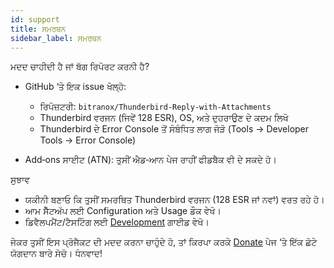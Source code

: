 ```yaml
---
id: support
title: ਸਮਰਥਨ
sidebar_label: ਸਮਰਥਨ
---
```


ਮਦਦ ਚਾਹੀਦੀ ਹੈ ਜਾਂ ਬੱਗ ਰਿਪੋਰਟ ਕਰਨੀ ਹੈ?

- GitHub ‘ਤੇ ਇਕ issue ਖੋਲ੍ਹੋ:
  - ਰਿਪੋਜ਼ਟਰੀ: `bitranox/Thunderbird-Reply-with-Attachments`
  - Thunderbird ਵਰਜਨ (ਜਿਵੇਂ 128 ESR), OS, ਅਤੇ ਦੁਹਰਾਉਣ ਦੇ ਕਦਮ ਲਿਖੋ
  - Thunderbird ਦੇ Error Console ਤੋਂ ਸੰਬੰਧਿਤ ਲਾਗ ਜੋੜੋ (Tools → Developer Tools → Error Console)

- Add‑ons ਸਾਈਟ (ATN): ਤੁਸੀਂ ਐਡ‑ਆਨ ਪੇਜ ਰਾਹੀਂ ਫੀਡਬੈਕ ਵੀ ਦੇ ਸਕਦੇ ਹੋ।

ਸੁਝਾਵ

- ਯਕੀਨੀ ਬਣਾਓ ਕਿ ਤੁਸੀਂ ਸਮਰਥਿਤ Thunderbird ਵਰਜਨ (128 ESR ਜਾਂ ਨਵਾਂ) ਵਰਤ ਰਹੇ ਹੋ।
- ਆਮ ਸੈੱਟਅੱਪ ਲਈ Configuration ਅਤੇ Usage ਡੌਕ ਵੇਖੋ।
- ਡਿਵੈਲਪਮੈਂਟ/ਟੈਸਟਿੰਗ ਲਈ [Development](development) ਗਾਈਡ ਵੇਖੋ।

ਜੇਕਰ ਤੁਸੀਂ ਇਸ ਪ੍ਰੋਜੈਕਟ ਦੀ ਮਦਦ ਕਰਨਾ ਚਾਹੁੰਦੇ ਹੋ, ਤਾਂ ਕਿਰਪਾ ਕਰਕੇ [Donate](donation) ਪੇਜ ‘ਤੇ ਇੱਕ ਛੋਟੇ ਯੋਗਦਾਨ ਬਾਰੇ ਸੋਚੋ। ਧੰਨਵਾਦ!
